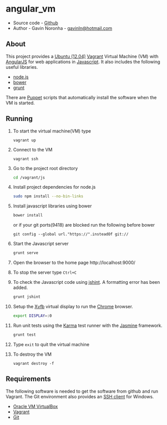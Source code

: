 angular_vm
==========

* Source code - [Github][1]
* Author - Gavin Noronha - <gavinln@hotmail.com>

[1]: https://github.com/gavinln/angular_vm.git

About
-----

This project provides a [Ubuntu (12.04)][2] [Vagrant][3] Virtual Machine (VM) with [AngularJS][4] for web applications in [Javascript][5]. It also includes the following useful libraries.

[2]: http://releases.ubuntu.com/precise/
[3]: http://www.vagrantup.com/
[4]: http://angularjs.org/
[5]: https://developer.mozilla.org/en-US/docs/Web/JavaScript

* [node.js][6]
* [bower][7]
* [grunt][8]


There are [Puppet][9] scripts that automatically install the software when the VM is started.

[6]: http://nodejs.org/
[7]: http://bower.io/
[8]: http://gruntjs.com/
[9]: http://puppetlabs.com/

Running
-------

1. To start the virtual machine(VM) type

    ```
    vagrant up
    ```

2. Connect to the VM

    ```
    vagrant ssh
    ```

3. Go to the project root directory

    ```bash
    cd /vagrant/js
    ```

4. Install project dependencies for node.js

    ```bash
    sudo npm install --no-bin-links
    ```

5. Install javascript libraries using bower


    ```bash
    bower install
    ```

    or if your git ports(9418) are blocked run the following before bower

    ```
    git config --global url."https://".insteadOf git://
    ```

6. Start the Javascript server

    ```bash
    grunt serve
    ```

7. Open the browser to the home page
http://localhost:9000/

8. To stop the server type `Ctrl+C`

9. To check the Javascript code using [jshint][10]. A formatting error has been added.

    ```bash
    grunt jshint
    ```

10. Setup the [Xvfb][11] virtual display to run the [Chrome][12] browser.

    ```bash
    export DISPLAY=:0
    ```

11. Run unit tests using the [Karma][13] test runner with the [Jasmine][14] framework.

    ```bash
    grunt test
    ```

12. Type `exit` to quit the virtual machine

13. To destroy the VM

    ```
    vagrant destroy -f
    ```

[10]: http://www.jshint.com/
[11]: http://en.wikipedia.org/wiki/Xvfb
[12]: https://www.google.com/intl/en/chrome/browser/
[13]: http://karma-runner.github.io/
[14]: http://jasmine.github.io/2.0/introduction.html

Requirements
------------

The following software is needed to get the software from github and run
Vagrant. The Git environment also provides an [SSH  client][15] for Windows.

* [Oracle VM VirtualBox][16]
* [Vagrant][17]
* [Git][18]

[15]: http://en.wikipedia.org/wiki/Secure_Shell
[16]: https://www.virtualbox.org/
[17]: http://vagrantup.com/
[18]: http://git-scm.com/

